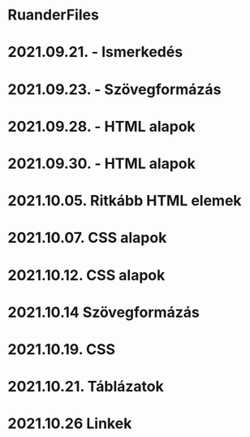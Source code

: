 # RuanderFiles<!-- This folder is for my trainings in Ruander.It containes teh following exercises: -->

# 2021.09.21. - Ismerkedés

# 2021.09.23. - Szövegformázás

# 2021.09.28. - HTML alapok
<!-- Listák táblázatok -->

# 2021.09.30. - HTML alapok
<!-- HEAD, Tag, Form elemek -->

# 2021.10.05. Ritkább HTML elemek

# 2021.10.07. CSS alapok

# 2021.10.12. CSS alapok

# 2021.10.14 Szövegformázás

# 2021.10.19. CSS
<!-- Listák, Outline -->

# 2021.10.21. Táblázatok

# 2021.10.26 Linkek
<!-- Pseudo classok és elemek-->